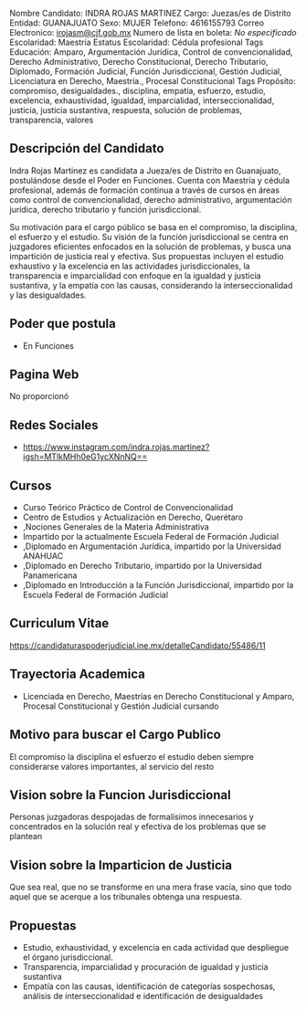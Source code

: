 Nombre Candidato: INDRA ROJAS MARTINEZ
Cargo: Juezas/es de Distrito
Entidad: GUANAJUATO
Sexo: MUJER
Telefono: 4616155793
Correo Electronico: irojasm@cjf.gob.mx
Numero de lista en boleta: *No especificado*
Escolaridad: Maestría
Estatus Escolaridad: Cédula profesional
Tags Educación: Amparo, Argumentación Jurídica, Control de convencionalidad, Derecho Administrativo, Derecho Constitucional, Derecho Tributario, Diplomado, Formación Judicial, Función Jurisdiccional, Gestión Judicial, Licenciatura en Derecho, Maestría., Procesal Constitucional
Tags Propósito: compromiso, desigualdades., disciplina, empatía, esfuerzo, estudio, excelencia, exhaustividad, igualdad, imparcialidad, interseccionalidad, justicia, justicia sustantiva, respuesta, solución de problemas, transparencia, valores


## Descripción del Candidato 

Indra Rojas Martinez es candidata a Jueza/es de Distrito en Guanajuato, postulándose desde el Poder en Funciones. Cuenta con Maestría y cédula profesional, además de formación continua a través de cursos en áreas como control de convencionalidad, derecho administrativo, argumentación jurídica, derecho tributario y función jurisdiccional.

Su motivación para el cargo público se basa en el compromiso, la disciplina, el esfuerzo y el estudio.  Su visión de la función jurisdiccional se centra en juzgadores eficientes enfocados en la solución de problemas, y busca una impartición de justicia real y efectiva. Sus propuestas incluyen el estudio exhaustivo y la excelencia en las actividades jurisdiccionales, la transparencia e imparcialidad con enfoque en la igualdad y justicia sustantiva, y la empatía con las causas, considerando la interseccionalidad y las desigualdades.


## Poder que postula

- En Funciones


## Pagina Web

No proporcionó


## Redes Sociales

- https://www.instagram.com/indra.rojas.martinez?igsh=MTlkMHh0eG1ycXNnNQ==


## Cursos

- Curso Teórico Práctico de Control de Convencionalidad
- Centro de Estudios y Actualización en Derecho, Querétaro
- ,Nociones Generales de la Materia Administrativa
- Impartido por la actualmente Escuela Federal de Formación Judicial
- ,Diplomado en Argumentación Jurídica, impartido por la Universidad ANAHUAC
- ,Diplomado en Derecho Tributario, impartido por la Universidad Panamericana
- ,Diplomado en Introducción a la Función Jurisdiccional, impartido por la Escuela Federal de Formación Judicial


## Curriculum Vitae

https://candidaturaspoderjudicial.ine.mx/detalleCandidato/55486/11


## Trayectoria Academica

- Licenciada en Derecho, Maestrías en Derecho Constitucional y Amparo, Procesal Constitucional y Gestión Judicial cursando


## Motivo para buscar el Cargo Publico

El compromiso la disciplina el esfuerzo el estudio deben siempre considerarse valores importantes, al servicio del resto


## Vision sobre la Funcion Jurisdiccional

Personas juzgadoras despojadas de formalísimos innecesarios y concentrados en la solución real y efectiva de los problemas que se plantean


## Vision sobre la Imparticion de Justicia

Que sea real, que no se transforme en una mera frase vacía, sino que todo aquel que se acerque a los tribunales obtenga una respuesta.


## Propuestas

- Estudio, exhaustividad, y excelencia en cada actividad que despliegue el órgano jurisdiccional.
- Transparencia, imparcialidad y procuración de igualdad y justicia sustantiva
- Empatía con las causas, identificación de categorías sospechosas, análisis de interseccionalidad e identificación de desigualdades


